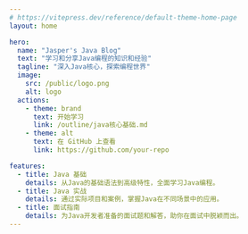 ```yaml
---
# https://vitepress.dev/reference/default-theme-home-page
layout: home

hero:
  name: "Jasper's Java Blog"
  text: "学习和分享Java编程的知识和经验"
  tagline: "深入Java核心，探索编程世界"
  image:
    src: /public/logo.png
    alt: logo
  actions:
    - theme: brand
      text: 开始学习
      link: /outline/java核心基础.md
    - theme: alt
      text: 在 GitHub 上查看
      link: https://github.com/your-repo

features:
  - title: Java 基础
    details: 从Java的基础语法到高级特性，全面学习Java编程。
  - title: Java 实战
    details: 通过实际项目和案例，掌握Java在不同场景中的应用。
  - title: 面试指南
    details: 为Java开发者准备的面试题和解答，助你在面试中脱颖而出。
---
```


<style>
:root {
  --vp-home-hero-name-color: transparent;
  --vp-home-hero-name-background: -webkit-linear-gradient(120deg, #bd34fe 30%, #41d1ff);

  --vp-home-hero-image-background-image: linear-gradient(-45deg, #bd34fe 50%, #47caff 50%);
  --vp-home-hero-image-filter: blur(44px);
}

@media (min-width: 640px) {
  :root {
    --vp-home-hero-image-filter: blur(56px);
  }
}

@media (min-width: 960px) {
  :root {
    --vp-home-hero-image-filter: blur(68px);
  }
}

.vp-home .hero-image img {
  width: 50px; /* 设置图片宽度 */
  height: auto; /* 保持纵横比 */
}
</style>
